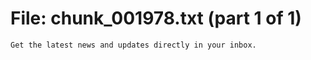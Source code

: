 ﻿# File: chunk_001978.txt (part 1 of 1)
```
Get the latest news and updates directly in your inbox.
```

